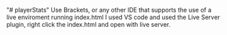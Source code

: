 "# playerStats" 
Use Brackets, or any other IDE that supports the use of a live enviroment running index.html
I used VS code and used the Live Server plugin, right click the index.html and open with live server.